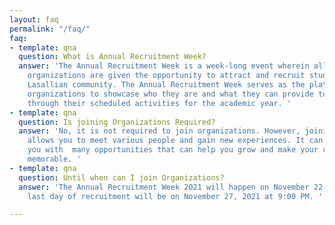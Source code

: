 ```yaml
---
layout: faq
permalink: "/faq/"
faq:
- template: qna
  question: What is Annual Recruitment Week?
  answer: 'The Annual Recruitment Week is a week-long event wherein all 50 CSO accredited
    organizations are given the opportunity to attract and recruit students from the
    Lasallian community. The Annual Recruitment Week serves as the platform for these
    organizations to showcase who they are and what they can provide to their members
    through their scheduled activities for the academic year. '
- template: qna
  question: Is joining Organizations Required?
  answer: 'No, it is not required to join organizations. However, joining an organization
    allows you to meet various people and gain new experiences. It can also  provide
    you with  many opportunities that can help you grow and make your college life
    memorable. '
- template: qna
  question: Until when can I join Organizations?
  answer: 'The Annual Recruitment Week 2021 will happen on November 22-27, 2021.  The
    last day of recruitment will be on November 27, 2021 at 9:00 PM. '

---
```

